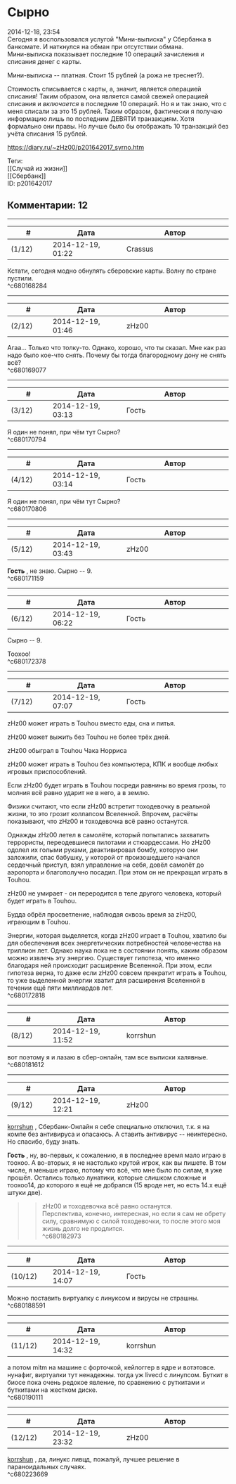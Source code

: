 Сырно
=====

  
2014-12-18, 23:54  
 Сегодня я воспользовался услугой "Мини-выписка" у Сбербанка в банкомате. И наткнулся на обман при отсутствии обмана.   
 Мини-выписка показывает последние 10 операций зачисления и списания денег с карты.   
   
 Мини-выписка -- платная. Стоит 15 рублей (а рожа не треснет?).   
   
 Стоимость списывается с карты, а, значит, является операцией списания! Таким образом, она является самой свежей операцией списания и  *включается*  в последние 10 операций. Но я и так знаю, что с меня списали за это 15 рублей. Таким образом, фактически я получаю информацию лишь по последним ДЕВЯТИ транзакциям. Хотя формально они правы. Но лучше было бы отображать 10 транзакций без учёта списания 15 рублей.   
  
<https://diary.ru/~zHz00/p201642017_syrno.htm>  
  
Теги:  
[[Случай из жизни]]  
[[Сбербанк]]  
ID: p201642017  


Комментарии: 12
---------------

  


---



|         #         |              Дата              |                     Автор                     |           ID           |
| --- | --- | --- | --- |
| (1/12) | 2014-12-19, 01:22 | Crassus | c680168284 |

  
 Кстати, сегодня модно обнулять сберовские карты. Волну по стране пустили.   
 ^c680168284

---



|         #         |              Дата              |                     Автор                     |           ID           |
| --- | --- | --- | --- |
| (2/12) | 2014-12-19, 01:46 | zHz00 | c680169077 |

  
 Агаа... Только что толку-то. Однако, хорошо, что ты сказал. Мне как раз надо было кое-что снять. Почему бы тогда благородному дону не снять всё?   
 ^c680169077

---



|         #         |              Дата              |                     Автор                     |           ID           |
| --- | --- | --- | --- |
| (3/12) | 2014-12-19, 03:13 | Гость | c680170794 |

  
 Я один не понял, при чём тут Сырно?   
 ^c680170794

---



|         #         |              Дата              |                     Автор                     |           ID           |
| --- | --- | --- | --- |
| (4/12) | 2014-12-19, 03:14 | Гость | c680170806 |

  
 Я один не понял, при чём тут Сырно?   
 ^c680170806

---



|         #         |              Дата              |                     Автор                     |           ID           |
| --- | --- | --- | --- |
| (5/12) | 2014-12-19, 03:43 | zHz00 | c680171159 |

  
  **Гость**  , не знаю. Сырно -- 9.   
 ^c680171159

---



|         #         |              Дата              |                     Автор                     |           ID           |
| --- | --- | --- | --- |
| (6/12) | 2014-12-19, 06:22 | Гость | c680172378 |

  
  Сырно -- 9.    
   
 Тоохоо!   
 ^c680172378

---



|         #         |              Дата              |                     Автор                     |           ID           |
| --- | --- | --- | --- |
| (7/12) | 2014-12-19, 07:07 | Гость | c680172818 |

  
 zHz00 может играть в Touhou вместо еды, сна и питья.   
   
 zHz00 может выжить без Touhou не более трёх дней.   
   
 zHz00 обыграл в Touhou Чака Норриса   
   
 zHz00 может играть в Touhou без компьютера, КПК и вообще любых игровых приспособлений.   
   
 Если zHz00 будет играть в Touhou посреди равнины во время грозы, то молния всё равно ударит не в него, а в землю.   
   
 Физики считают, что если zHz00 встретит тоходевочку в реальной жизни, то это грозит коллапсом Вселенной. Впрочем, расчёты показывают, что zHz00 и тоходевочка всё равно останутся.   
   
 Однажды zHz00 летел в самолёте, который попытались захватить террористы, переодевшиеся пилотами и стюардессами. Но zHz00 одолел их голыми руками, деактивировал бомбу, которую они заложили, спас бабушку, у которой от произошедшего начался сердечный приступ, взял управление на себя, довёл самолёт до аэропорта и благополучно посадил. При этом он не прекращал играть в Touhou.   
   
 zHz00 не умирает - он переродится в теле другого человека, который будет играть в Touhou.   
   
 Будда обрёл просветление, наблюдая сквозь время за zHz00, играющим в Touhou.   
   
 Энергии, которая выделяется, когда zHz00 играет в Touhou, хватило бы для обеспечения всех энергетических потребностей человечества на триллион лет. Однако наука пока не в состоянии понять, каким образом можно извлечь эту энергию. Существует гипотеза, что именно благодаря ней происходит расширение Вселенной. При этом, если гипотеза верна, то даже если zHz00 совсем прекратит играть в Touhou, то уже выделенной энергии хватит для расширения Вселенной в течении ещё пяти миллиардов лет.   
 ^c680172818

---



|         #         |              Дата              |                     Автор                     |           ID           |
| --- | --- | --- | --- |
| (8/12) | 2014-12-19, 11:52 | korrshun | c680181612 |

  
 вот поэтому я и лазаю в сбер-онлайн, там все выписки халявные.   
 ^c680181612

---



|         #         |              Дата              |                     Автор                     |           ID           |
| --- | --- | --- | --- |
| (9/12) | 2014-12-19, 12:21 | zHz00 | c680182973 |

  
  [korrshun](http://Igel-kun.diary.ru "kimi wo shiranai monogatari")  , Сбербанк-Онлайн я себе специально отключил, т.к. я на компе без антивируса и опасаюсь. А ставить антивирус -- неинтересно. Но спасибо, буду знать.   
   
  **Гость**  , ну, во-первых, к сожалению, я в последнее время мало играю в тоохоо. А во-вторых, я не настолько крутой игрок, как вы пишете. В том числе, я меньше играю, потому что всё, что мне было по силам, я уже прошёл. Остались только лунатики, которые слишком сложные и тоохоо14, до которого я ещё не добрался (15 вроде нет, но есть 14.х ещё штуки две).   
   
 >>zHz00 и тоходевочка всё равно останутся.   
 Перспектива, конечно, интересная, но если я сам не обрету силу, сравнимую с силой тоходевочки, то после этого моя жизнь долго не продлится.   
 ^c680182973

---



|         #         |              Дата              |                     Автор                     |           ID           |
| --- | --- | --- | --- |
| (10/12) | 2014-12-19, 14:07 | Гость | c680188591 |

  
 Можно поставить виртуалку с линуксом и вирусы не страшны.   
 ^c680188591

---



|         #         |              Дата              |                     Автор                     |           ID           |
| --- | --- | --- | --- |
| (11/12) | 2014-12-19, 14:32 | korrshun | c680190111 |

  
 а потом mitm на машине с форточкой, кейлоггер в ядре и вотэтовсе. нунафиг, виртуалки тут ненадежны. тогда уж livecd с линупсом. Буткит в биосе пока очень редокое явление, по сравнению с руткитами и буткитами на жестком диске.   
 ^c680190111

---



|         #         |              Дата              |                     Автор                     |           ID           |
| --- | --- | --- | --- |
| (12/12) | 2014-12-19, 23:32 | zHz00 | c680223669 |

  
  [korrshun](http://Igel-kun.diary.ru "kimi wo shiranai monogatari")  , да, линукс ливцд, пожалуй, лучшее решение в параноидальных случаях.   
 ^c680223669
